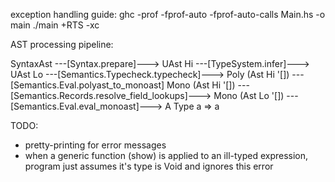 exception handling guide:
ghc -prof -fprof-auto -fprof-auto-calls Main.hs -o main
./main +RTS -xc

AST processing pipeline:

SyntaxAst
---[Syntax.prepare]--->
UAst Hi
---[TypeSystem.infer]--->
UAst Lo
---[Semantics.Typecheck.typecheck]--->
Poly (Ast Hi '[])
---[Semantics.Eval.polyast_to_monoast]
Mono (Ast Hi '[])
---[Semantics.Records.resolve_field_lookups]--->
Mono (Ast Lo '[])
---[Semantics.Eval.eval_monoast]--->
A Type a => a


TODO:
 - pretty-printing for error messages
 - when a generic function (show) is applied to an ill-typed expression, program
   just assumes it's type is Void and ignores this error
